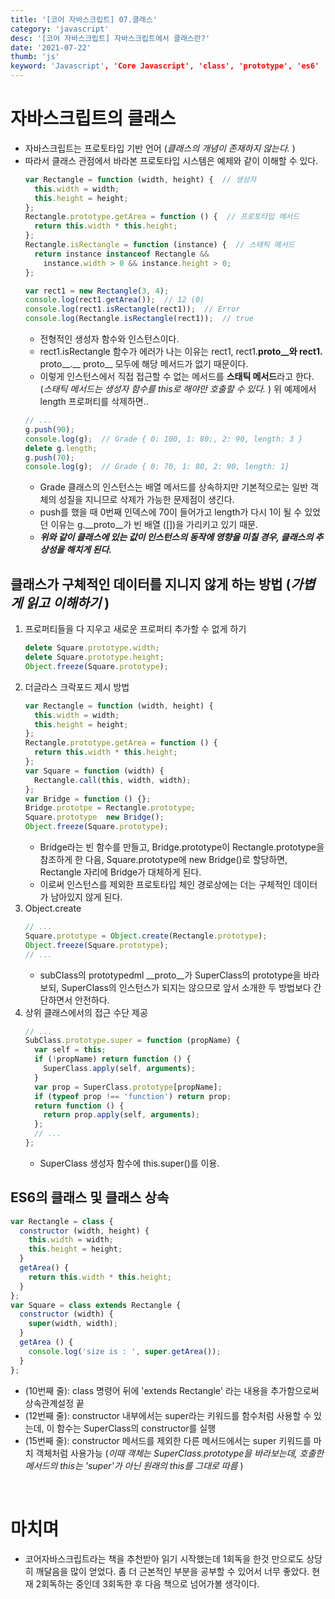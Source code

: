 ```yaml
---
title: '[코어 자바스크립트] 07.클래스'
category: 'javascript'
desc: '[코어 자바스크립트] 자바스크립트에서 클래스란?'
date: '2021-07-22'
thumb: 'js'
keyword: 'Javascript', 'Core Javascript', 'class', 'prototype', 'es6'
---
```


# 자바스크립트의 클래스
- 자바스크립트는 프로토타입 기반 언어 (*클래스의 개념이 존재하지 않는다.* )
- 따라서 클래스 관점에서 바라본 프로토타입 시스템은 예제와 같이 이해할 수 있다.
  ``` javascript
  var Rectangle = function (width, height) {  // 생성자
    this.width = width;
    this.height = height;
  };
  Rectangle.prototype.getArea = function () {  // 프로토타입 메서드
    return this.width * this.height;
  };
  Rectangle.isRectangle = function (instance) {  // 스태틱 메서드
    return instance instanceof Rectangle &&
      instance.width > 0 && instance.height > 0;
  };

  var rect1 = new Rectangle(3, 4);
  console.log(rect1.getArea());  // 12 (0)
  console.log(rect1.isRectangle(rect1));  // Error
  console.log(Rectangle.isRectangle(rect1));  // true
  ```
    - 전형적인 생성자 함수와 인스턴스이다.
    - rect1.isRectangle 함수가 에러가 나는 이유는 rect1, rect1.__proto__와  rect1.__ proto__.__ proto__ 모두에 해당 메서드가 없기 때문이다.
    - 이렇게 인스턴스에서 직접 접근할 수 없는 메서드를 **스태틱 메서드**라고 한다. (*스태틱 메서드는 생성자 함수를 this로 해야만 호출할 수 있다.* )
  위 예제에서 length 프로퍼티를 삭제하면..
  ``` javascript
  // ...
  g.push(90);
  console.log(g);  // Grade { 0: 100, 1: 80;, 2: 90, length: 3 }
  delete g.length;
  g.push(70);
  console.log(g);  // Grade { 0: 70, 1: 80, 2: 90, length: 1}
  ```
    - Grade 클래스의 인스턴스는 배열 메서드를 상속하지만 기본적으로는 일반 객체의 성질을 지니므로 삭제가 가능한 문제점이 생긴다.
    - push를 했을 때 0번째 인덱스에 70이 들어가고 length가 다시 1이 될 수 있었던 이유는 g.__proto__가 빈 배열 ([])을 가리키고 있기 때문.
    - ***위와 같이 클래스에 있는 값이 인스턴스의 동작에 영향을 미칠 경우, 클래스의 추상성을 해치게 된다.***
## 클래스가 구체적인 데이터를 지니지 않게 하는 방법 (*가볍게 읽고 이해하기* )
1. 프로퍼티들을 다 지우고 새로운 프로퍼티 추가할 수 없게 하기
   ``` javascript
   delete Square.prototype.width;
   delete Square.prototype.height;
   Object.freeze(Square.prototype);
   ```
2. 더글라스 크락포드 제시 방법
   ``` javascript
   var Rectangle = function (width, height) {
     this.width = width;
     this.height = height;
   };
   Rectangle.prototype.getArea = function () {
     return this.width * this.height;
   };
   var Square = function (width) {
     Rectangle.call(this, width, width);
   };
   var Bridge = function () {};
   Bridge.prototpe = Rectangle.prototype;
   Square.prototype  new Bridge();
   Object.freeze(Square.prototype);
   ```
     - Bridge라는 빈 함수를 만들고, Bridge.prototype이 Rectangle.prototype을 참조하게 한 다음, Square.prototype에 new Bridge()로 할당하면, Rectangle 자리에 Bridge가 대체하게 된다.
     - 이로써 인스턴스를 제외한 프로토타입 체인 경로상에는 더는 구체적인 데이터가 남아있지 않게 된다.
3. Object.create
   ``` javascript
   // ...
   Square.prototype = Object.create(Rectangle.prototype);
   Object.freeze(Square.prototype);
   // ...
   ```
    - subClass의 prototypedml __proto__가 SuperClass의 prototype을 바라보되, SuperClass의 인스턴스가 되지는 않으므로 앞서 소개한 두 방법보다 간단하면서 안전하다.
4. 상위 클래스에서의 접근 수단 제공
   ``` javascript
   // ...
   SubClass.prototype.super = function (propName) {
     var self = this;
     if (!propName) return function () {
       SuperClass.apply(self, arguments);
     }
     var prop = SuperClass.prototype[propName];
     if (typeof prop !== 'function') return prop;
     return function () {
       return prop.apply(self, arguments);
     };
     // ...
   };
   ```
    - SuperClass 생성자 함수에 this.super()를 이용.
## ES6의 클래스 및 클래스 상속
   ``` javascript
   var Rectangle = class {
     constructor (width, height) {
       this.width = width;
       this.height = height;
     }
     getArea() {
       return this.width * this.height;
     }
   };
   var Square = class extends Rectangle {
     constructor (width) {
       super(width, width);
     }
     getArea () {
       console.log('size is : ', super.getArea());
     }
   };
   ```
   - (10번째 줄): class 명령어 뒤에 'extends Rectangle' 라는 내용을 추가함으로써 상속관계설정 끝
   - (12번째 줄): constructor 내부에서는 super라는 키워드를 함수처럼 사용할 수 있는데, 이 함수는 SuperClass의 constructor를 실행
   - (15번째 줄): constructor 메서드를 제외한 다른 메서드에서는 super 키워드를 마치 객체처럼 사용가능 (*이때 객체는 SuperClass.prototype을 바라보는데, 호출한 메서드의 this는 'super'가 아닌 원래의 this를 그대로 따름* )

  &nbsp;
# 마치며
- 코어자바스크립트라는 책을 추천받아 읽기 시작했는데 1회독을 한것 만으로도 상당히 깨달음을 많이 얻었다. 좀 더 근본적인 부분을 공부할 수 있어서 너무 좋았다. 현재 2회독하는 중인데 3회독한 후 다음 책으로 넘어가볼 생각이다.